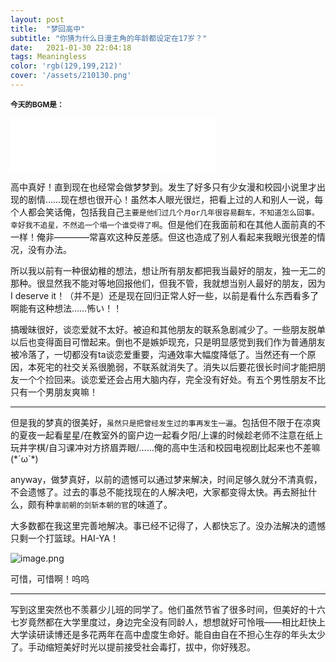```yaml
---
layout: post
title:  "梦回高中"
subtitle: "你猜为什么日漫主角的年龄都设定在17岁？"
date:   2021-01-30 22:04:18
tags: Meaningless
color: 'rgb(129,199,212)'
cover: '/assets/210130.png'
---
```


<small>**今天的BGM是：**</small>

<iframe frameborder="no" border="0" marginwidth="0" marginheight="0" width=330 height=86 src="//music.163.com/outchain/player?type=2&id=409647826&auto=0&height=66"></iframe>

高中真好！直到现在也经常会做梦梦到。发生了好多只有少女漫和校园小说里才出现的剧情……现在想也很开心！虽然本人眼光很烂，把看上过的人和别人一说，每个人都会笑话俺，包括我自己`主要是他们过几个月or几年很容易翻车，不知道怎么回事。幸好我不追星，不然追一个塌一个谁受得了啊`。但是他们在我面前和在其他人面前真的不一样！俺非————常喜欢这种反差感。但这也造成了别人看起来我眼光很差的情况，没有办法。

所以我以前有一种很幼稚的想法，想让所有朋友都把我当最好的朋友，独一无二的那种。很显然我不能对等地回报他们，但我不管，我就想当别人最好的朋友，因为I deserve it！（并不是）还是现在回归正常人好一些，以前是看什么东西看多了啊能有这种想法……怖い！！

搞暧昧很好，谈恋爱就不太好。被迫和其他朋友的联系急剧减少了。一些朋友脱单以后也变得面目可憎起来。倒也不是嫉妒现充，只是明显感觉到我们作为普通朋友被冷落了，一切都没有ta谈恋爱重要，沟通效率大幅度降低了。当然还有一个原因，本死宅的社交关系很脆弱，不联系就消失了。消失以后要花很长时间才能把朋友一个个捡回来。谈恋爱还会占用大脑内存，完全没有好处。有五个男性朋友不比只有一个男朋友爽嘛！

---

但是我的梦真的很美好，`虽然只是把曾经发生过的事再发生一遍`。包括但不限于在凉爽的夏夜一起看星星/在教室外的窗户边一起看夕阳/上课的时候趁老师不注意在纸上玩井字棋/自习课冲对方挤眉弄眼/……俺的高中生活和校园电视剧比起来也不差嘛(\*´ω\`\*)

anyway，做梦真好，以前的遗憾可以通过梦来解决，时间足够久就分不清真假，不会遗憾了。过去的事总不能找现在的人解决吧，大家都变得太快。再去掰扯什么，颇有种`拿前朝的剑斩本朝的官`的味道了。

大多数都在我这里完善地解决。事已经不记得了，人都快忘了。没办法解决的遗憾只剩一个打篮球。HAI-YA！

![image.png](https://i.loli.net/2021/01/30/8sKck2HIdTlFOGX.png)

可惜，可惜啊！呜呜

---

写到这里突然也不羡慕少儿班的同学了。他们虽然节省了很多时间，但美好的十六七岁竟然都在大学里度过，身边完全没有同龄人，想想就好可怜哦——相比赶快上大学读研读博还是多花两年在高中虚度生命好。能自由自在不担心生存的年头太少了。手动缩短美好时光以提前接受社会毒打，拔中，你好残忍。

